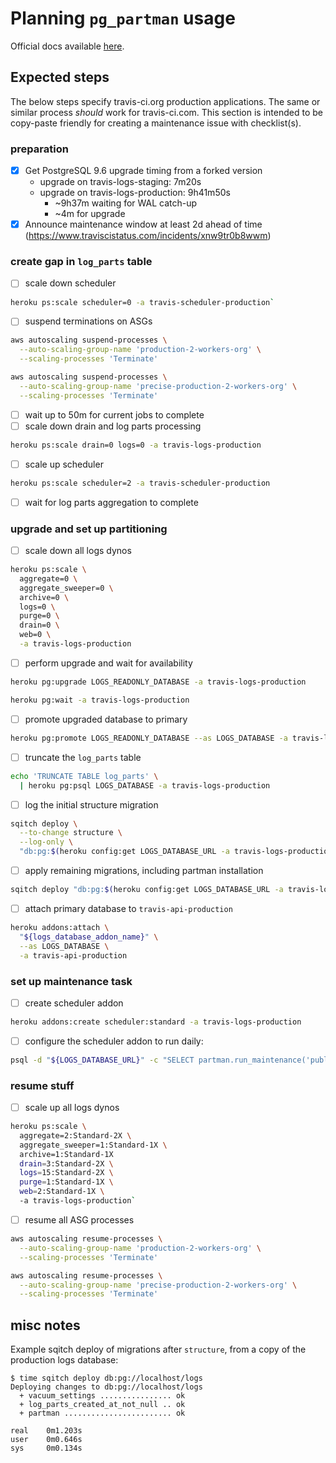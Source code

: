 # Planning `pg_partman` usage

Official docs available
[here](https://github.com/keithf4/pg_partman/tree/master/doc).

## Expected steps

The below steps specify travis-ci.org production applications. The same or
similar process _should_ work for travis-ci.com.  This section is intended to be
copy-paste friendly for creating a maintenance issue with checklist(s).

### preparation

- [x] Get PostgreSQL 9.6 upgrade timing from a forked version
  - upgrade on travis-logs-staging: 7m20s
  - upgrade on travis-logs-production: 9h41m50s
    - ~9h37m waiting for WAL catch-up
    - ~4m for upgrade
- [x] Announce maintenance window at least 2d ahead of time (https://www.traviscistatus.com/incidents/xnw9tr0b8wwm)

### create gap in `log_parts` table

- [ ] scale down scheduler

``` bash
heroku ps:scale scheduler=0 -a travis-scheduler-production`
```

- [ ] suspend terminations on ASGs

``` bash
aws autoscaling suspend-processes \
  --auto-scaling-group-name 'production-2-workers-org' \
  --scaling-processes 'Terminate'

aws autoscaling suspend-processes \
  --auto-scaling-group-name 'precise-production-2-workers-org' \
  --scaling-processes 'Terminate'
```

- [ ] wait up to 50m for current jobs to complete
- [ ] scale down drain and log parts processing

``` bash
heroku ps:scale drain=0 logs=0 -a travis-logs-production
```

- [ ] scale up scheduler

``` bash
heroku ps:scale scheduler=2 -a travis-scheduler-production
```

- [ ] wait for log parts aggregation to complete

### upgrade and set up partitioning

- [ ] scale down all logs dynos

``` bash
heroku ps:scale \
  aggregate=0 \
  aggregate_sweeper=0 \
  archive=0 \
  logs=0 \
  purge=0 \
  drain=0 \
  web=0 \
  -a travis-logs-production
```

- [ ] perform upgrade and wait for availability

``` bash
heroku pg:upgrade LOGS_READONLY_DATABASE -a travis-logs-production

heroku pg:wait -a travis-logs-production
```

- [ ] promote upgraded database to primary

``` bash
heroku pg:promote LOGS_READONLY_DATABASE --as LOGS_DATABASE -a travis-logs-production
```

- [ ] truncate the `log_parts` table

``` bash
echo 'TRUNCATE TABLE log_parts' \
  | heroku pg:psql LOGS_DATABASE -a travis-logs-production
```

- [ ] log the initial structure migration

``` bash
sqitch deploy \
  --to-change structure \
  --log-only \
  "db:pg:$(heroku config:get LOGS_DATABASE_URL -a travis-logs-production | sed 's,postgres:,,')"
```

- [ ] apply remaining migrations, including partman installation

``` bash
sqitch deploy "db:pg:$(heroku config:get LOGS_DATABASE_URL -a travis-logs-production | sed 's,postgres:,,')"
```

- [ ] attach primary database to `travis-api-production`

``` bash
heroku addons:attach \
  "${logs_database_addon_name}" \
  --as LOGS_DATABASE \
  -a travis-api-production
```

### set up maintenance task

- [ ] create scheduler addon

``` bash
heroku addons:create scheduler:standard -a travis-logs-production
```

- [ ] configure the scheduler addon to run daily:

``` bash
psql -d "${LOGS_DATABASE_URL}" -c "SELECT partman.run_maintenance('public.log_parts');"
```

### resume stuff

- [ ] scale up all logs dynos

``` bash
heroku ps:scale \
  aggregate=2:Standard-2X \
  aggregate_sweeper=1:Standard-1X \
  archive=1:Standard-1X
  drain=3:Standard-2X \
  logs=15:Standard-2X \
  purge=1:Standard-1X \
  web=2:Standard-1X \
  -a travis-logs-production`
```

- [ ] resume all ASG processes

``` bash
aws autoscaling resume-processes \
  --auto-scaling-group-name 'production-2-workers-org' \
  --scaling-processes 'Terminate'

aws autoscaling resume-processes \
  --auto-scaling-group-name 'precise-production-2-workers-org' \
  --scaling-processes 'Terminate'
```

## misc notes

Example sqitch deploy of migrations after `structure`, from a copy of the
production logs database:

```
$ time sqitch deploy db:pg://localhost/logs
Deploying changes to db:pg://localhost/logs
  + vacuum_settings ................ ok
  + log_parts_created_at_not_null .. ok
  + partman ........................ ok

real    0m1.203s
user    0m0.646s
sys     0m0.134s
```
